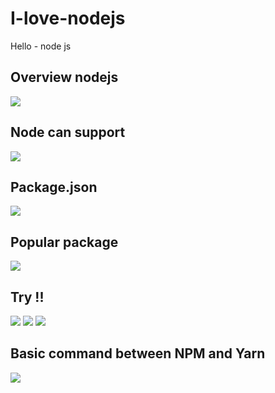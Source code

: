 # I-love-nodejs
Hello - node js

## Overview nodejs
<img src="pic/IMG_0359.png">

## Node can support
<img src="pic/IMG_0361.png">

## Package.json
<img src="pic/IMG_0367.png">

## Popular package
<img src="pic/IMG_0368.png">

## Try !!
<img src="pic/IMG_0364.png">
<img src="pic/IMG_0370.png">
<img src="pic/IMG_0371.png">

## Basic command between NPM and Yarn
<img src="pic/IMG_0366.png">

